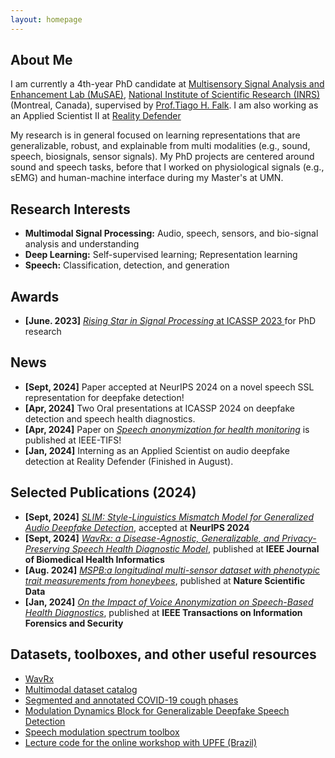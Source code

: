 ```yaml
---
layout: homepage
---
```


## About Me

I am currently a 4th-year PhD candidate at <a href="https://musaelab.ca/" target="_blank"> Multisensory Signal Analysis and Enhancement Lab (MuSAE)</a>, <a href="https://inrs.ca/en/" target="_blank"> National Institute of Scientific Research (INRS)</a> (Montreal, Canada), supervised by <a href="https://inrs.ca/en/research/professors/tiago-h-falk/" target="_blank"> Prof.Tiago H. Falk</a>. I am also working as an Applied Scientist II at <a href="https://www.realitydefender.com" target="_blank"> Reality Defender </a>

My research is in general focused on learning representations that are generalizable, robust, and explainable from multi modalities (e.g., sound, speech, biosignals, sensor signals). My PhD projects are centered around sound and speech tasks, before that I worked on physiological signals (e.g., sEMG) and human-machine interface during my Master's at UMN.

## Research Interests
- **Multimodal Signal Processing:** Audio, speech, sensors, and bio-signal analysis and understanding
- **Deep Learning:** Self-supervised learning; Representation learning
- **Speech:** Classification, detection, and generation 


## Awards 
- **[June. 2023]** <a href="https://2023.ieeeicassp.org/rising-stars-workshop/" target="_blank">*Rising Star in Signal Processing* at ICASSP 2023 </a> for PhD research


## News
- **[Sept, 2024]** Paper accepted at NeurIPS 2024 on a novel speech SSL representation for deepfake detection!
- **[Apr, 2024]** Two Oral presentations at ICASSP 2024 on deepfake detection and speech health diagnostics.
- **[Apr, 2024]** Paper on <a href="https://ieeexplore.ieee.org/stamp/stamp.jsp?arnumber=10504772" target='_blank'> *Speech anonymization for health monitoring*</a> is published at IEEE-TIFS!
- **[Jan, 2024]** Interning as an Applied Scientist on audio deepfake detection at Reality Defender (Finished in August).

## Selected Publications (2024)

- **[Sept, 2024]** <a href="https://arxiv.org/abs/2407.18517" target='_blank'> *SLIM: Style-Linguistics Mismatch Model for Generalized Audio Deepfake Detection*</a>, accepted at **NeurIPS 2024**
- **[Sept, 2024]** <a href="https://pubmed.ncbi.nlm.nih.gov/39231049/" target='_blank'> *WavRx: a Disease-Agnostic, Generalizable, and Privacy-Preserving Speech Health Diagnostic Model*</a>, published at **IEEE Journal of Biomedical Health Informatics**
- **[Aug. 2024]** <a href="https://www.nature.com/articles/s41597-024-03695-1" target='_blank'> *MSPB:a longitudinal multi-sensor dataset with phenotypic trait measurements from honeybees*</a>, published at **Nature Scientific Data**
- **[Jan, 2024]** <a href="https://ieeexplore.ieee.org/document/10504772" target='_blank'> *On the Impact of Voice Anonymization on Speech-Based Health Diagnostics*</a>, published at **IEEE Transactions on Information Forensics and Security**



## Datasets, toolboxes, and other useful resources

<!-- https://yuhangzhou88.github.io/ESL_Solution/  -->
- <a href="https://github.com/zhu00121/WavRx" target="_blank">WavRx
- <a href="https://github.com/MuSAELab/Multimodal-dataset-catalog" target="_blank">Multimodal dataset catalog
- <a href="https://github.com/MuSAELab/COVID_Cough_Phases">Segmented and annotated COVID-19 cough phases
- <a href="https://github.com/zhu00121/Universal-representation-dynamics-of-deepfake-speech" target="_blank">Modulation Dynamics Block for Generalizable Deepfake Speech Detection</a>
- <a href="https://github.com/MuSAELab/modulation_filterbanks" target="_blank">Speech modulation spectrum toolbox</a>
- <a href="https://github.com/MuSAELab/Modulation_spectrum_course_exercises" target="_blank">Lecture code for the online workshop with UPFE (Brazil)



